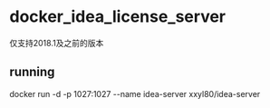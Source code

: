 # docker_idea_license_server
仅支持2018.1及之前的版本
## running
  docker run -d -p 1027:1027 --name idea-server xxyl80/idea-server 
